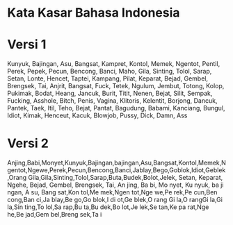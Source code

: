 # Kata Kasar Bahasa Indonesia

# Versi 1
Kunyuk, Bajingan, Asu, Bangsat, Kampret, Kontol, Memek, Ngentot, Pentil, Perek, Pepek, Pecun, Bencong, Banci, Maho, Gila, Sinting, Tolol, Sarap, Setan, Lonte, Hencet, Taptei, Kampang, Pilat, Keparat, Bejad, Gembel, Brengsek, Tai, Anjrit, Bangsat, Fuck, Tetek, Ngulum, Jembut, Totong, Kolop, Pukimak, Bodat, Heang, Jancuk, Burit, Titit, Nenen, Bejat, Silit, Sempak, Fucking, Asshole, Bitch, Penis, Vagina, Klitoris, Kelentit, Borjong, Dancuk, Pantek, Taek, Itil, Teho, Bejat, Pantat, Bagudung, Babami, Kanciang, Bungul, Idiot, Kimak, Henceut, Kacuk, Blowjob, Pussy, Dick, Damn, Ass

# Versi 2
Anjing,Babi,Monyet,Kunyuk,Bajingan,bajingan,Asu,Bangsat,Kontol,Memek,Ngentot,Ngewe,Perek,Pecun,Bencong,Banci,Jablay,Bego,Goblok,Idiot,Geblek,Orang Gila,Gila,Sinting,Tolol,Sarap,Buta,Budek,Bolot,Jelek,  Setan,  Keparat,  Ngehe,  Bejad,  Gembel,  Brengsek,  Tai,  An jing,  Ba bi,  Mo nyet,  Ku nyuk,  ba ji ngan,  A su,  Bang sat,Kon tol,Me mek,Ngen tot,Nge we,Pe rek,Pe cun,Ben cong,Ban ci,Ja blay,Be go,Go blok,I di ot,Ge blek,O rang Gi la,O rangGi la,Gi la,Sin ting,To lol,Sa rap,Bu ta,Bu dek,Bo lot,Je lek,Se tan,Ke pa rat,Nge he,Be jad,Gem bel,Breng sek,Ta i
